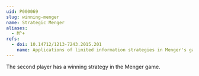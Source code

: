 ```yaml
---
uid: P000069
slug: winning-menger
name: Strategic Menger
aliases:
  - M^+
refs:
  - doi: 10.14712/1213-7243.2015.201
    name: Applications of limited information strategies in Menger's game
---
```

The second player has a winning strategy in the Menger game.
